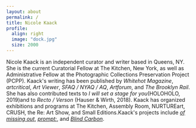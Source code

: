 ```yaml
---
layout: about
permalink: /
title: Nicole Kaack 
profile:
  align: right
  image: "dock.jpg"
  size: 2000
---
```

<p>Nicole Kaack is an independent curator and writer based in Queens, NY. She is the current Curatorial Fellow at The Kitchen, New York, as well as Administrative Fellow at the Photographic Collections Preservation Project (PCPP). Kaack's writing has been published by <i>Whitehot Magazine</i>, <i>artcritical</i>, <i>Art Viewer</i>, <i>SFAQ / NYAQ / AQ</i>, <i>Artforum</i>, and <i>The Brooklyn Rail</i>. She has also contributed texts to <i>I will set a stage for you</i>(HOLOHOLO, 2019)and to <i>Recto / Verson</i> (Hauser & Wirth, 2018). Kaack has organized exhibitions and programs at The Kitchen, Assembly Room, NURTUREart, CRUSH, the Re: Art Show, and Small Editions.Kaack's projects include <a href="https://ofmissingout.wordpress.com/" target="_blank"><i>of missing out</i></a>, <a href="https://cargocollective.com/promptcolon" target="_blank"><i>prompt:</i></a>, and <a href="http://notnothing.ooo/" target="_blank"><i>Blind Carbon</i></a>.</p>

